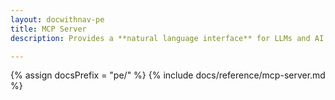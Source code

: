 ```yaml
---
layout: docwithnav-pe
title: MCP Server
description: Provides a **natural language interface** for LLMs and AI agents to interact with your ThingsBoard IoT platform

---
```


{% assign docsPrefix = "pe/" %}
{% include docs/reference/mcp-server.md %}
